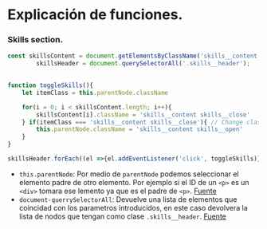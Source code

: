 # Explicación de funciones.

### Skills section.

```js
const skillsContent = document.getElementsByClassName('skills__content'),
        skillsHeader = document.querySelectorAll('.skills__header');

  
function toggleSkills(){
    let itemClass = this.parentNode.className

    for(i = 0; i < skillsContent.length; i++){
        skillsContent[i].className = 'skills__content skills__close'
    } if(itemClass === 'skills__content skills__close'){ // Change class close to class open
        this.parentNode.className = 'skills__content skills__open'
    }
}

skillsHeader.forEach((el =>{el.addEventListener('click', toggleSkills)}))


```

+ `this.parentNode`: Por medio de `parentNode` podemos seleccionar el elemento padre de otro elemento. Por ejemplo si el ID de un `<p>` es un `<div>` tomara ese lemento ya que es el padre de `<p>`.
  [Fuente](http://www.codexexempla.org/curso/curso_4_3_b.php#pN)
+ `document-querrySelectorAll`: Devuelve una lista de elementos que coincidad con los parametros introducidos, en este caso devolvera la lista de nodos que tengan como clase `.skills__header`.
  [Fuente](https://developer.mozilla.org/es/docs/Web/API/Document/querySelectorAll)
